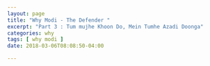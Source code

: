 ```yaml
---
layout: page
title: "Why Modi - The Defender "
excerpt: "Part 3 : Tum mujhe Khoon Do, Mein Tumhe Azadi Doonga"
categories: why
tags: [ why modi ]
date: 2018-03-06T08:08:50-04:00

---
```

